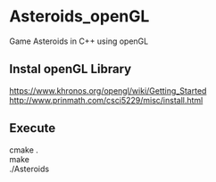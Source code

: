 # Asteroids_openGL
Game Asteroids in C++ using openGL



## Instal openGL Library  
https://www.khronos.org/opengl/wiki/Getting_Started  
http://www.prinmath.com/csci5229/misc/install.html  

## Execute   
cmake .  
make  
./Asteroids 

